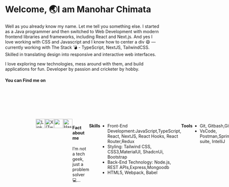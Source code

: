 # Welcome, 🌏I am Manohar Chimata
Well as you already know my name. Let me tell you something else. I started as a Java programmer and then switched to Web Development  with modern frontend libraries and frameworks, including React and Next.js. And yes I love working with CSS and Javascript and I know how to center a div 😄 — currently working with The Stack 💣 - TypeScript, NextJS, TailwindCSS. Skilled in translating design into responsive and interactive web interfaces.

I love exploring new technologies, mess around with them, and build applications for fun. Developer by passion and cricketer by hobby.
<h4>You can Find me on</h4>
<div style="display:flex; padding:100px;">
  <a href="https://www.linkedin.com/in/manohar-chimata-943424210/">
    <img src="https://upload.wikimedia.org/wikipedia/commons/8/81/LinkedIn_icon.svg" alt="LinkedIn" style="height:30px;width:30px;" />
  </a>

  <a href="https://x.com/imanohar19">
    <img src="https://th.bing.com/th/id/OIP.i2GZtEmMi7MXPFEYCy8UxwAAAA?w=212&h=212&c=8&rs=1&qlt=90&dpr=1.3&pid=3.1&rm=2" alt="X (Twitter)" style="height:30px;width:30px;" />
  </a>
  <a href="https://github.com/manohar519">
  <img src="https://th.bing.com/th?q=GitHub+Round+Logo&w=120&h=120&c=1&rs=1&qlt=90&cb=1&dpr=1.3&pid=InlineBlock&mkt=en-IN&cc=IN&setlang=en&adlt=moderate&t=1&mw=247" style="height:30px;width:30px;"/></a>
  <a href="https://hashnode.com/@manohar519">
    <img src="https://th.bing.com/th?q=Hashnode+Logo&w=120&h=120&c=1&rs=1&qlt=90&cb=1&dpr=1.3&pid=InlineBlock&mkt=en-IN&cc=IN&setlang=en&adlt=moderate&t=1&mw=247" alt="Hashnode" style="height:30px;width:30px;" />
  </a
</div>

<div><h4>Fact about me</h4> <p>I’m not a tech geek, just a problem solver 💻...</p></div>

**Skills**
- Front-End Development:JavaScript,TypeScript, React, NextJS, React Hooks, React Router,Redux
- Styling: Tailwind CSS, CSS3,MaterialUI, ShadcnUi, Bootstrap
- Back-End Technology: Node.js, REST APIs,Express,Mongoodb
-  HTML5, Webpack, Babel
  
 **Tools**
 <ul>
   <li> Git, Gitbash,Gitlabs</li>
   <li>VsCode, Postman,SpringTool suite, IntelliJ</li>
 </ul>

 
